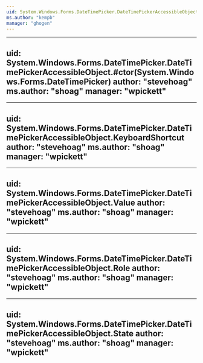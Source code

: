 ```yaml
---
uid: System.Windows.Forms.DateTimePicker.DateTimePickerAccessibleObject
ms.author: "kempb"
manager: "ghogen"
---
```


---
uid: System.Windows.Forms.DateTimePicker.DateTimePickerAccessibleObject.#ctor(System.Windows.Forms.DateTimePicker)
author: "stevehoag"
ms.author: "shoag"
manager: "wpickett"
---

---
uid: System.Windows.Forms.DateTimePicker.DateTimePickerAccessibleObject.KeyboardShortcut
author: "stevehoag"
ms.author: "shoag"
manager: "wpickett"
---

---
uid: System.Windows.Forms.DateTimePicker.DateTimePickerAccessibleObject.Value
author: "stevehoag"
ms.author: "shoag"
manager: "wpickett"
---

---
uid: System.Windows.Forms.DateTimePicker.DateTimePickerAccessibleObject.Role
author: "stevehoag"
ms.author: "shoag"
manager: "wpickett"
---

---
uid: System.Windows.Forms.DateTimePicker.DateTimePickerAccessibleObject.State
author: "stevehoag"
ms.author: "shoag"
manager: "wpickett"
---
